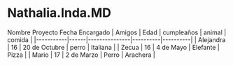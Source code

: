 # Nathalia.Inda.MD
Nombre Proyecto
Fecha
Encargado
| Amigos    | Edad | cumpleaños    | animal   | comida   |
|-----------|------|---------------|----------|----------|
| Alejandra | 16   | 20 de Octubre | perro    | Italiana |
| Zecua     | 16   | 4 de Mayo     | Elefante | Pizza    |
| Mario     | 17   | 2 de Marzo    | Perro    | Arachera |
